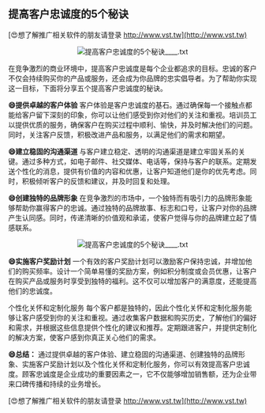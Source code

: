 ## **提高客户忠诚度的5个秘诀**

[😍想了解推广相关软件的朋友请登录 http://www.vst.tw](http://www.vst.tw)

 <center><img src="https://vst.tw/MP4/tuiguang/png/0.png" alt="提高客户忠诚度的5个秘诀____.txt"></center>

在竞争激烈的商业环境中，提高客户忠诚度是每个企业都追求的目标。忠诚的客户不仅会持续购买你的产品或服务，还会成为你品牌的忠实倡导者。为了帮助你实现这一目标，下面将分享五个提高客户忠诚度的秘诀。

**😄提供卓越的客户体验**
客户体验是客户忠诚度的基石。通过确保每一个接触点都能给客户留下深刻的印象，你可以让他们感受到你对他们的关注和重视。培训员工以提供优质的服务，确保客户在购买过程中顺利、愉快，并及时解决他们的问题。同时，关注客户反馈，积极改进产品和服务，以满足他们的需求和期望。

**😄建立稳固的沟通渠道**
与客户建立稳定、透明的沟通渠道是建立牢固关系的关键。通过多种方式，如电子邮件、社交媒体、电话等，保持与客户的联系。定期发送个性化的消息，提供有价值的内容和优惠，让客户知道他们是你的优先考虑。同时，积极倾听客户的反馈和建议，并及时回复和处理。

**😄创建独特的品牌形象**
在竞争激烈的市场中，一个独特而有吸引力的品牌形象能够帮助你赢得客户的忠诚。通过独特的品牌故事、标志和口号，让客户对你的品牌产生认同感。同时，传递清晰的价值观和承诺，使客户觉得与你的品牌建立起了情感联系。

 <center><img src="https://vst.tw/MP4/tuiguang/png/4.png" alt="提高客户忠诚度的5个秘诀____.txt"></center>

**😄实施客户奖励计划**
一个有效的客户奖励计划可以激励客户保持忠诚，并增加他们的购买频率。设计一个简单易懂的奖励方案，例如积分制度或会员优惠，让客户在购买产品或服务时享受到独特的福利。这不仅可以增加客户的满意度，还能提高他们的忠诚度。

个性化关怀和定制化服务
每个客户都是独特的，因此个性化关怀和定制化服务能够让客户感受到你的关注和重视。通过收集客户数据和购买历史，了解他们的偏好和需求，并根据这些信息提供个性化的建议和推荐。定期跟进客户，并提供定制化的解决方案，使客户感到你真正关心他们的需求。

**😄总结：**
通过提供卓越的客户体验、建立稳固的沟通渠道、创建独特的品牌形象、实施客户奖励计划以及个性化关怀和定制化服务，你可以有效提高客户忠诚度。顾客忠诚度是企业成功的重要因素之一，它不仅能够增加销售额，还为企业带来口碑传播和持续的业务增长。

[😍想了解推广相关软件的朋友请登录 http://www.vst.tw](http://www.vst.tw)




